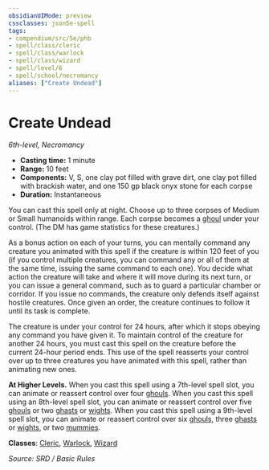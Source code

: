 ```yaml
---
obsidianUIMode: preview
cssclasses: json5e-spell
tags:
- compendium/src/5e/phb
- spell/class/cleric
- spell/class/warlock
- spell/class/wizard
- spell/level/6
- spell/school/necromancy
aliases: ["Create Undead"]
---
```

# Create Undead
*6th-level, Necromancy*  

- **Casting time:** 1 minute
- **Range:** 10 feet
- **Components:** V, S, one clay pot filled with grave dirt, one clay pot filled with brackish water, and one 150 gp black onyx stone for each corpse
- **Duration:** Instantaneous

You can cast this spell only at night. Choose up to three corpses of Medium or Small humanoids within range. Each corpse becomes a [ghoul](compendium/bestiary/undead/ghoul.md) under your control. (The DM has game statistics for these creatures.)

As a bonus action on each of your turns, you can mentally command any creature you animated with this spell if the creature is within 120 feet of you (if you control multiple creatures, you can command any or all of them at the same time, issuing the same command to each one). You decide what action the creature will take and where it will move during its next turn, or you can issue a general command, such as to guard a particular chamber or corridor. If you issue no commands, the creature only defends itself against hostile creatures. Once given an order, the creature continues to follow it until its task is complete.

The creature is under your control for 24 hours, after which it stops obeying any command you have given it. To maintain control of the creature for another 24 hours, you must cast this spell on the creature before the current 24-hour period ends. This use of the spell reasserts your control over up to three creatures you have animated with this spell, rather than animating new ones.

**At Higher Levels.** When you cast this spell using a 7th-level spell slot, you can animate or reassert control over four [ghouls](compendium/bestiary/undead/ghoul.md). When you cast this spell using an 8th-level spell slot, you can animate or reassert control over five [ghouls](compendium/bestiary/undead/ghoul.md) or two [ghasts](compendium/bestiary/undead/ghast.md) or [wights](compendium/bestiary/undead/wight.md). When you cast this spell using a 9th-level spell slot, you can animate or reassert control over six [ghouls](compendium/bestiary/undead/ghoul.md), three [ghasts](compendium/bestiary/undead/ghast.md) or [wights](compendium/bestiary/undead/wight.md), or two [mummies](compendium/bestiary/undead/mummy.md).

**Classes**: [Cleric](cleric.md), [Warlock](warlock.md), [Wizard](wizard.md)

*Source: SRD / Basic Rules*